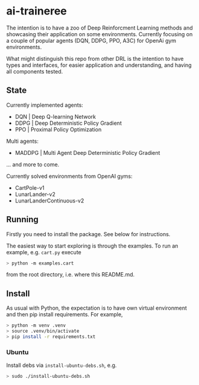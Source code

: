 # ai-traineree

The intention is to have a zoo of Deep Reinforcment Learning methods and showcasing their application on some environments.
Currently focusing on a couple of popular agents (DQN, DDPG, PPO, A3C) for OpenAi gym environments.

What might distinguish this repo from other DRL is the intention to have types and interfaces, for easier application and understanding, and having all components tested.

## State

Currently implemented agents:
* DQN | Deep Q-learning Network
* DDPG | Deep Deterministic Policy Gradient 
* PPO | Proximal Policy Optimization

Multi agents:
* MADDPG | Multi Agent Deep Deterministic Policy Gradient

... and more to come.

Currently solved environments from OpenAI gyms:
* CartPole-v1
* LunarLander-v2
* LunarLanderContinuous-v2

## Running

Firstly you need to install the package. See below for instructions.

The easiest way to start exploring is through the examples. To run an example, e.g. `cart.py` execute
```bash
> python -m examples.cart
```
from the root directory, i.e. where this README.md.

## Install

As usual with Python, the expectation is to have own virtual environment and then pip install requirements. For example,
```bash
> python -m venv .venv
> source .venv/bin/activate
> pip install -r requirements.txt
```

### Ubuntu

Install debs via `install-ubuntu-debs.sh`, e.g.
```sh
> sudo ./install-ubuntu-debs.sh
```
